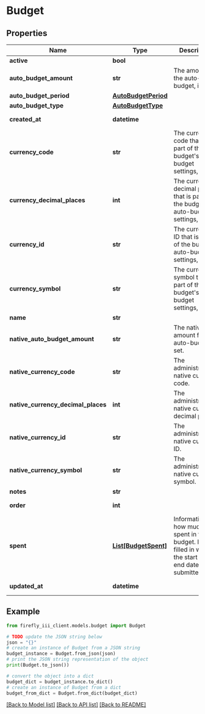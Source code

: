 # Budget


## Properties

Name | Type | Description | Notes
------------ | ------------- | ------------- | -------------
**active** | **bool** |  | [optional] 
**auto_budget_amount** | **str** | The amount for the auto-budget, if set. | [optional] 
**auto_budget_period** | [**AutoBudgetPeriod**](AutoBudgetPeriod.md) |  | [optional] 
**auto_budget_type** | [**AutoBudgetType**](AutoBudgetType.md) |  | [optional] 
**created_at** | **datetime** |  | [optional] [readonly] 
**currency_code** | **str** | The currency code that is part of the budget&#39;s auto-budget settings, if any. | [optional] 
**currency_decimal_places** | **int** | The currency decimal places that is part of the budget&#39;s auto-budget settings, if any. | [optional] [readonly] 
**currency_id** | **str** | The currency ID that is part of the budget&#39;s auto-budget settings, if any. | [optional] 
**currency_symbol** | **str** | The currency symbol that is part of the budget&#39;s auto-budget settings, if any. | [optional] [readonly] 
**name** | **str** |  | 
**native_auto_budget_amount** | **str** | The native amount for the auto-budget, if set. | [optional] 
**native_currency_code** | **str** | The administration&#39;s native currency code. | [optional] [readonly] 
**native_currency_decimal_places** | **int** | The administration&#39;s native currency decimal places. | [optional] [readonly] 
**native_currency_id** | **str** | The administration&#39;s native currency ID. | [optional] [readonly] 
**native_currency_symbol** | **str** | The administration&#39;s native currency symbol. | [optional] [readonly] 
**notes** | **str** |  | [optional] 
**order** | **int** |  | [optional] [readonly] 
**spent** | [**List[BudgetSpent]**](BudgetSpent.md) | Information on how much was spent in this budget. Is only filled in when the start and end date are submitted. | [optional] [readonly] 
**updated_at** | **datetime** |  | [optional] [readonly] 

## Example

```python
from firefly_iii_client.models.budget import Budget

# TODO update the JSON string below
json = "{}"
# create an instance of Budget from a JSON string
budget_instance = Budget.from_json(json)
# print the JSON string representation of the object
print(Budget.to_json())

# convert the object into a dict
budget_dict = budget_instance.to_dict()
# create an instance of Budget from a dict
budget_from_dict = Budget.from_dict(budget_dict)
```
[[Back to Model list]](../README.md#documentation-for-models) [[Back to API list]](../README.md#documentation-for-api-endpoints) [[Back to README]](../README.md)


